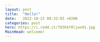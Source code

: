 ```yaml
---
layout: post
title:  "Hello!"
date:   2022-10-22 08:32:03 +0200
categories: post
hero: https://i.redd.it/783hkf0ljwx91.jpg
MainHead: welcome!
---
```


